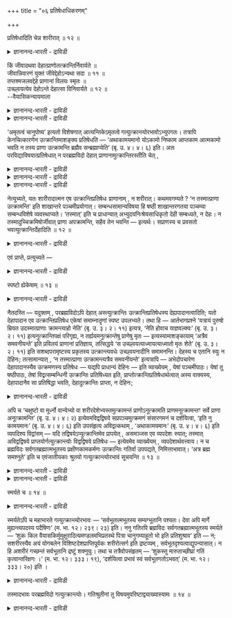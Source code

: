 +++
title = "०६ प्रतिषेधाधिकरणम्"

+++

प्रतिषेधादिति चेन्न शारीरात् ॥ १२ ॥  
<details><summary>ज्ञानानन्द-भारती - द्राविडी</summary>

प्रदिषेदादिदि सेन्न सारीरात् ॥ १२ ॥
</details>

किं जीवादथवा देहात्प्राणोतत्क्रान्तिर्निवार्यते ॥  
जीवान्निवारणं युक्तं जीवेद्देहोऽन्यथा सदा ॥ ११ ॥  
तप्तश्मजलवद्देहे प्राणानां विलयः स्मृतः ॥  
उच्छ्वयत्येव देहोऽन्ते देहात्सा विनिवार्यते ॥ १२ ॥  
--वैयासिकन्यायमाला

<details><summary>ज्ञानानन्द-भारती - द्राविडी</summary>

पिराणऩ्गळिऩ् उत्किरान्दि जीवऩिडत्तिलिरुन्दु तडुक्कप्पडुगिऱदा? अल्लदु सरीरत्तिलिरुन्दा? जीवऩिडत्तिलि रुन्दु (उत्किरान्दि) तडुप्पदु ताऩ् नियायम्। वेऱु विदमाऩाल्, सरीरमॆप्पॊऴुदुम् जीवित्तुक् कॊण्डे इरुक्कुम्बडि नेरिडुम्।
</details>

<details><summary>ज्ञानानन्द-भारती - द्राविडी</summary>

तबिक्कुम् कल्लिल् पोट्ट जलम् पोल, तेहत्ति लेये पिराणऩ्गळुक्कु लयम् सॊल्लप्पडुगिऱदु। कडैसि यिल् तेहम् ऊदि विडुगिऱदु। (आगैयाल्) सरीरत्तिलिरुन्दु ताऩ् (उत्किरान्दि) तडुक्कप्पडुगिऱदु।
</details>

‘अमृतत्वं चानुपोष्य’ इत्यतो विशेषणात् आत्यन्तिकेऽमृतत्वे गत्युत्क्रान्त्योरभावोऽभ्युपगतः। तत्रापि केनचित्कारणेन उत्क्रान्तिमाशङ्क्य प्रतिषेधति — ‘अथाकामयमानो योऽकामो निष्काम आप्तकाम आत्मकामो भवति न तस्य प्राणा उत्क्रामन्ति ब्रह्मैव सन्ब्रह्माप्येति’ (बृ. उ. ४। ४। ६) इति। अतः परविद्याविषयात्प्रतिषेधात् न परब्रह्मविदो देहात् प्राणानामुत्क्रान्तिरस्तीति चेत् ,

<details><summary>ज्ञानानन्द-भारती - द्राविडी</summary>

(आत्मञाऩिक्कु पिराण उत्क्रान्दि किडैयादु ऎऩ्ऱु सुरुदि कूऱुगिऱदु। इङ्गु जीवऩिडमिरुन्दु पिराण ऩुक्कु उत्क्रान्दि किडैयादा अल्लदु तेहत्तिलिरुन्दु उत्क्रान्दि किडैयादा ऎऩ्ऱु सन्देहम्। जीवऩिडमिरुन्दु पिराणऩुक्कु उत्क्रान्दि किडैयादु ऎऩ्ऱु सॊल्वदु ताऩ् युक्तम्। इप्पडियिल्लामल् तेहत्तिलिरुन्दु पिराणऩ् वॆळिक्किळम्बुवदिल्लैयॆऩ्ऱु सॊऩ्ऩाल् ऎप्पॊऴु तुम् पिराणऩ् सेर्न्दिरुप्पदाल् ऎप्पॊऴुदुम् तेहम् जीवित्तुक्कॊण्डिरुक्कुम्। आगैयाल् ञाऩिक्कुम् तेहत् तिलिरुन्दु पिराण उत्क्रान्दि उण्डु ऎऩ्ऱु पूर्वबक्षम्।
</details>

<details><summary>ज्ञानानन्द-भारती - द्राविडी</summary>

तेहत्तिलिरुन्दु ताऩ् पिराणऩुक्कु उत्क्रान्दि किडैयादु। आऩालुम् ञाऩियिऩ् पिराणऩ् काय्च्चिऩ इरुम्बिल् विट्टजलम् मऱैवदुबोल् मऱैन्दुम् विडुवदाल् सरीरम् मिरुदमागिऱदु। जीवित्तिरुप्पदिल्लै ऎऩ्ऱु सित्तान्दम्)।
</details>

<details><summary>ज्ञानानन्द-भारती - द्राविडी</summary>

"अमिरुदत्तऩ्मै पॊसुक्कामल्" ऎऩ्ऱु विसेष माग सॊल्लियिरुप्पदाल्, मुडिवाऩ अमिरुदत् तऩ्मै विषयत्तिल् पोवदु वॆळिक्किळम्बुवदु इवैगळुडैय इल्लामै ऒप्पुक्कॊळ्ळप्पट्टदु। अप्पडियिरुन्दुम् एदो कारणत्तिऩाल् वॆळिक्किळम् पुदल् इरुक्कलामो ऎऩ्ऱु आसङ्गै सॆय्दु तडुक्कप्पडुगिऱदु। "पिऱगु, ऎवऩ् आसैप्पडादवऩाय् आसैयऱ्ऱवऩाय् आसैविलगिऩ वऩाय् आसैगळै अडैन्दवऩाय् आत्माविलेये आसैयुळ्ळवऩाय् इरुक्किऱाऩो, अवऩुडैय पिराणऩ्गळ् वॆळिक् किळम्बुवदिल्लै, पिरह्ममागवे इरुन्दु कॊण्डु पिरह्मत्तै अडैगिऱाऩ्” (पिरुहत्।IV-४-६) ऎऩ्ऱु परवित्यैयै विषयमायुळ्ळ मऱुप्पु इरुप्पदाल्, परबिरह्मत्तै अऱिन्दवरुक्कु तेहत्तिलिरुन्दु पिराणऩ्गळुक्कु वॆळिक्किळम्बुदल् किडैयादु ऎऩ्ऱाल्।
</details>

नेत्युच्यते, यतः शारीरादात्मन एष उत्क्रान्तिप्रतिषेधः प्राणानाम् , न शरीरात्। कथमवगम्यते ? ‘न तस्मात्प्राणा उत्क्रामन्ति’ इति शाखान्तरे पञ्चमीप्रयोगात्। सम्बन्धसामान्यविषया हि षष्ठी शाखान्तरगतया पञ्चम्या सम्बन्धविशेषे व्यवस्थाप्यते। ‘तस्मात्’ इति च प्राधान्यात् अभ्युदयनिःश्रेयसाधिकृतो देही सम्बध्यते, न देहः। न तस्मादुच्चिक्रमिषोर्जीवात् प्राणा अपक्रामन्ति, सहैव तेन भवन्ति — इत्यर्थः। सप्राणस्य च प्रवसतो भवत्युत्क्रान्तिर्देहादिति ॥ १२ ॥

<details><summary>ज्ञानानन्द-भारती - द्राविडी</summary>

पूर्वबक्षम्: अप्पडियल्ल ऎऩ्ऱु सॊल्लप् पडुगिऱदु, एऩॆऩ्ऱाल् “सारीरऩ्” आगिय (सरीरत्तिलुळ्ळ) आत्माविऩिडमिरुन्दु पिराणऩ्गळुडैय वॆळिक्किळम्बु तलुक्कु मऱुप्पु काण्गिऱदे तविर, सरीरत्तिलिरुन्दु अल्ल। इदु ऎप्पडित् तॆरिगिऱदु? “अदऩिडमिरुन्दु पिराणऩ्गळ् वॆळिक्किळम्बुवदिल्लै” ऎऩ्ऱु वेऱु वेदसागैयिल् ऐन्दाम् वेऱ्ऱुमै उबयोगित्तिरुप्पदाल्, पॊदुवाऩ सम्बन्दत्तै सॊल्लक्कूडिय आऱाम् वेऱ्ऱुमै, वेऱु सागैयिलुळ्ळ ऐन्दाम् वेऱ्ऱुमैयाल्, ऎऩ्ऩ सम्बन्दमॆऩ्ऱु कुऱिप्पिट्टु तीर्माऩिक्कप्पडुगिऱदु। ‘अदऩिडमिरुन्दु" ऎऩ्ऱु पिरदाऩत्तऩ्मैयिऩाल् अप्युदयम् निच्चिरेयसमिवैगळिल् अदिगारम् पॆऱ्ऱिरुक् कुम् तेहि (जीवऩ्) सम्बन्दप्पडुवाऩे तविर तेहम् सम्बन्दप्पडादु। अदिलिरुन्दु (सरीरत्तिलिरुन्दु) वॆळिक् किळम्बुम् जीवऩिडमिरुन्दु पिराणऩ्गळ् वॆळिक्किळम् पुवदु किडैयादु, अवऩुडऩ् कूडवे इरुक्किऩ्ऱऩ ऎऩ्ऱु अर्त्तम्। पिराणऩोडु पुऱप्पडुगिऱवऩुक्कु सरीरत् तिलिरुन्दु वॆळिक्किळम्बुदल् उण्डु ऎऩ्ऱु।
</details>

एवं प्राप्ते, प्रत्युच्यते —

<details><summary>ज्ञानानन्द-भारती - द्राविडी</summary>

इव्विदम् एऱ्पडुम्बोदु पदिल् सॊल्लप् पडुगिऱदु:-
</details>

स्पष्टो ह्येकेषाम् ॥ १३ ॥  
<details><summary>ज्ञानानन्द-भारती - द्राविडी</summary>

स्पष्टो ह्येगे षाम् ॥ १३ ॥
</details>

नैतदस्ति — यदुक्तम् , परब्रह्मविदोऽपि देहात् अस्त्युत्क्रान्तिः उत्क्रान्तिप्रतिषेधस्य देह्यपादानत्वादिति; यतो देहापादान एव उत्क्रान्तिप्रतिषेध एकेषां समाम्नातॄणां स्पष्ट उपलभ्यते। तथा हि — आर्तभागप्रश्ने ‘यत्रायं पुरुषो म्रियत उदस्मात्प्राणाः क्रामन्त्याहो नेति’ (बृ. उ. ३। २। ११) इत्यत्र, ‘नेति होवाच याज्ञवल्क्यः’ (बृ. उ. ३। २। ११) इत्यनुत्क्रान्तिपक्षं परिगृह्य, न तर्ह्ययमनुत्क्रान्तेषु प्राणेषु मृतः — इत्यस्यामाशङ्कायाम् ‘अत्रैव समवनीयन्ते’ इति प्रविलयं प्राणानां प्रतिज्ञाय, तत्सिद्धये ‘स उच्छ्वयत्याध्मायत्याध्मातो मृतः शेते’ (बृ. उ. ३। २। ११) इति सशब्दपरामृष्टस्य प्रकृतस्य उत्क्रान्त्यवधेः उच्छ्वयनादीनि समामनन्ति। देहस्य च एतानि स्युः न देहिनः; तत्सामान्यात् , ‘न तस्मात्प्राणा उत्क्रामन्त्यत्रैव समवनीयन्ते’ इत्यत्रापि — अभेदोपचारेण देहापादानस्यैव उत्क्रमणस्य प्रतिषेधः — यद्यपि प्राधान्यं देहिनः — इति व्याख्येयम् , येषां पञ्चमीपाठः। येषां तु षष्ठीपाठः, तेषां विद्वत्सम्बन्धिनी उत्क्रान्तिः प्रतिषिध्यत इति, प्राप्तोत्क्रान्तिप्रतिषेधार्थत्वात् अस्य वाक्यस्य, देहापादानैव सा प्रतिषिद्धा भवति, देहादुत्क्रान्तिः प्राप्ता, न देहिनः;

<details><summary>ज्ञानानन्द-भारती - द्राविडी</summary>

सित्तान्दम्: परबिरह्मत्तै अऱिन्दवऩुक्कुक्कूड तेहत्तिलिरुन्दु वॆळिक्किळम्बुवदुण्डु, वॆळिक्किळम् पुवदै मऱुत्तदु तेहियिडत्तिलिरुन्दु ऎऩ्ऱु, ऎदु सॊल्लप्पट्टदो अदु सरियल्ल। एऩॆऩ्ऱाल्, तेहत्ति लिरुन्दे वॆळिक्किळम्बुदलुक्कु मऱुप्पु सिल वेद पागङ्गळिल् स्पष्टमागक् काणप्पडुगिऱदु। अप्पडिये “ऎप्पॊऴुदु इन्द पुरुषऩ् इऱक्किऱाऩो अप्पॊऴुदु इदिलिरुन्दु पिराणऩ्गळ् वॆळिये पोगिऩ्ऱऩवा अल्लदु पोगिऱदिल्लैया?' ऎऩ्ऱु, आर्त्तबागर् केट्कुम् इव्विडत्तिल् “इल्लैयॆऩ्ऱु याक्ञवल्क्यर् सॊऩ्ऩार्” (पिरुहत्।III-२-११) ऎऩ्ऱु वॆळिक्किळम्ब विल्लैयॆऩ्ऱ पक्षत्तै ऎडुत्तुक्कॊण्डु, अप्पडि पिराणऩ्गळ् वॆळिक्किळम्बाद पोऩाल् सागवेयिल्लै यॆऩ्ऱु इव्विद सन्देहमेऱ्पडुगैयिल्, "इङ्गेये लयमडैन्दु विडुगिऩ्ऱऩ" ऎऩ्ऱु पिराणऩ्गळुक्कु लयत्तै पिरदिक्ञैसॆय्दु अदु सित्तिप्पदऱ्काग “अदु उप्पुगिऱदु, सप्तमिडुगिऱदु इऱन्दु किडक्किऱदु" (पिरुहत्। III-२-११) ऎऩ्ऱु “अदु” ऎऩ्ऱ सप्तत्तिऩाल् सॊल्लप्पट्ट पिरगिरुदमाऩ वॆळिक्किळम्बुदलुक्कु ऎल्लैयायुळ्ळ तिऱ्के (सरीरत्तिऱ्के) उप्पुदल् मुदलियवैगळै सॊल्लुगिऩ्ऱऩ। इवै तेहत्तिऱ्कुत्ताऩे उण्डु, तेहिक्कु किडैयादु। अदऱ्कु समाऩमायिरुप्पदाल् “अदिलिरुन्दु पिराणऩ्गळ् वॆळिक्किळम्बुवदिल्लै, अङ्गेये लयित्तु विडुगिऩ्ऱऩ" ऎऩ्ऱविडत्तिलुम्, ऎवर्गळुक्कु ऐन्दाम् वेऱ्ऱुमैयुण्डो अवर्गळुक्कु तेहिक्कु पिरादाऩ्यमिरुन्द पोदिलुम्गूड पेदमऱ्ऱदाग वैत्तु तेहत्तिलिरुन्दुदाऩ् वॆळिक्किळम्बुदलुक्कु मऱुप्पु सॆय्यप्पट्टिरुक्किऱदु। ऎवर्गळुक्कु आऱाम् वेऱ्ऱुमैयिरुक्किऱदो अवर्गळुक्कु, वित्वाऩ् सम्बन्दमाग वॆळिक्किळम्बुदल् मऱुक्कप्पडुगिऱ तॆऩ्बदि ऩाल् एऱ्पडक्कूडिय वॆळिक्किळम्बुदलै मऱुप्पदै पिरयोजऩमायुळ्ळदाल् इन्द वाक्कियत्तिऱ्कु, तेहत्तिलिरुन्दुदाऩ् अदु मऱुक्कप्पट्टिरुक्किऱदु; तेहत्तिलिरुन्दु वॆळिक्किळम्बुवदु ताऩ् एऱ्पडुवदु, तेहियिलिरुन्दु इल्लै।
</details>

अपि च ‘चक्षुष्टो वा मूर्ध्नो वान्येभ्यो वा शरीरदेशेभ्यस्तमुत्क्रामन्तं प्राणोऽनूत्क्रामति प्राणमनूत्क्रामन्तꣳ सर्वे प्राणा अनूत्क्रामन्ति’ (बृ. उ. ४। ४। २) इत्येवमविद्वद्विषये सप्रपञ्चमुत्क्रमणं संसारगमनं च दर्शयित्वा, ‘इति नु कामयमानः’ (बृ. उ. ४। ४। ६) इति उपसंहृत्य अविद्वत्कथाम् , ‘अथाकामयमानः’ (बृ. उ. ४। ४। ६) इति व्यपदिश्य विद्वांसम् — यदि तद्विषयेऽप्युत्क्रान्तिमेव प्रापयेत् , असमञ्जस एव व्यपदेशः स्यात्; तस्मात् अविद्वद्विषये प्राप्तयोर्गत्युत्क्रान्त्योः विद्वद्विषये प्रतिषेधः — इत्येवमेव व्याख्येयम् , व्यपदेशार्थवत्त्वाय। न च ब्रह्मविदः सर्वगतब्रह्मात्मभूतस्य प्रक्षीणकामकर्मणः उत्क्रान्तिः गतिर्वा उपपद्यते, निमित्ताभावात्। ‘अत्र ब्रह्म समश्नुते’ इति च एवंजातीयकाः श्रुतयो गत्युत्क्रान्त्योरभावं सूचयन्ति ॥ १३ ॥

<details><summary>ज्ञानानन्द-भारती - द्राविडी</summary>

मेलुम्, “कण्णिलिरुन्दो सिरसिलिरुन्दो वेऱु सरीरावयवङ्गळिलिरुन्दो अवऩ् किळम्बुवदै अऩुस रित्तु पिराणऩ् कूडक्किळम्बुगिऱदु, किळम्बुम् पिराणऩै अऩुसरित्तु ऎल्ला इन्दिरियङ्गळुम् किळम्बुगिऩ्ऱऩ” (पिरुहत्।IV-४-२) ऎऩ्ऱिव्विदम् वित्वाऩल्लादवऩ् विषयमाग विस्तारमाग वॆळिक् किळम्बुदल् संसारम् अडैदल् इवैगळै काट्टिविट्टु, "इव्विदमल्लवा आसैयुळ्ळवऩ्" (IV-४-६) ऎऩ्ऱु वित्वाऩल्लादवऩुडैय कदैयै मुडित्तुविट्टु “पिऱगु आसैप्पडादवऩ्” (IV-४-६) ऎऩ्ऱु वित्वाऩै कुऱिप्पिट्टुविट्टु, अवऩ् विषयत् तिलुम्गूड वॆळिक्किळम्बुवदैये कॊण्डुवरुवाराऩाल् अव्विदम् कुऱिप्पिट्टदु पॊरुत्तमागादु। आगैयाल्, वित्वाऩल्लादवर् विषयत्तिल् एऱ्पडक्कूडिय पोगुदल् वॆळिक्किळम्बुदल् इवैगळुक्कु वित्वाऩ् विषयत्तिल् मऱुप्पु ऎऩ्ऱिव्विदम्दाऩ् वियाक्याऩम् सॆय्य वेण्डुम्। अव्विदम् कुऱिप्पिट्टदऱ्कु पिरयोजऩमुळ्ळ तऩ्मैयेऱ्पडुवदऱ्काग।
</details>

<details><summary>ज्ञानानन्द-भारती - द्राविडी</summary>

तविरवुम् ऎङ्गुमुळ्ळ पिरह्मस्वरूबमाग आगिविट्टवऩाय् कामम् कर्मम् क्षयित्तुप् पोऩवऩाय् उळ्ळ पिरह्मवित्तुक्कु वॆळिक्किळम्बुवदो पोवदो, पॊरुन्दादु, कारणमेयिल्लाददिऩाल्, “इङ्गे पिरह् मत्तै अडैगिऱाऩ्” ऎऩ्बदु मुदलाऩ वेदवाक्यङ् गळुम् पोगुदल् किळम्बुदल् इवैगळिऩ् इल्लामै यैये सूसिप्पिक्किऩ्ऱऩ।
</details>

स्मर्यते च ॥ १४ ॥  
<details><summary>ज्ञानानन्द-भारती - द्राविडी</summary>

स्मर्यदे स ॥ १४ ॥
</details>

स्मर्यतेऽपि च महाभारते गत्युत्क्रान्त्योरभावः — ‘सर्वभूतात्मभूतस्य सम्यग्भूतानि पश्यतः। देवा अपि मार्गे मुह्यन्त्यपदस्य पदैषिणः’ (म. भा. १२। २३९। २३) इति। ननु गतिरपि ब्रह्मविदः सर्वगतब्रह्मात्मभूतस्य स्मर्यते — ‘शुकः किल वैयासकिर्मुमुक्षुरादित्यमण्डलमभिप्रतस्थे पित्रा चानुगम्याहूतो भो इति प्रतिशुश्राव’ इति — न; सशरीरस्यैव अयं योगबलेन विशिष्टदेशप्राप्तिपूर्वकः शरीरोत्सर्ग इति द्रष्टव्यम् , सर्वभूतदृश्यत्वाद्युपन्यासात्। न हि अशरीरं गच्छन्तं सर्वभूतानि द्रष्टुं शक्नुयुः। तथा च तत्रैवोपसंहृतम् — ‘शुकस्तु मारुताच्छीघ्रां गतिं कृत्वान्तरिक्षगः ।’ (म. भा. १२। ३३३। १९), ‘दर्शयित्वा प्रभावं स्वं सर्वभूतगतोऽभवत्’ (म. भा. १२। ३३३। २०) इति ।

<details><summary>ज्ञानानन्द-भारती - द्राविडी</summary>

पोगुदल्, किळम्बुदल् इवैगळिऩ् इल्लामै महाबारदत्तिलुम् स्मरिक्कप्पट्टिरुक्किऱदु। "सगल पूदङ्गळुक्कुम् आत्मावाय् पूदङ्गळै नऩ्गु (आत्मस्वरूबमाग) पार्त्तुक् कॊण्डिरुप्पवराय् अडैय वेण्डिय इडमिल्लादवराय् उळ्ळवर्गळिऩ् वऴियिल् पदवियै विरुम्बुगिऱवर्गळागिय तेवर्गळ् कूड मोहत्तै अडैगिऱार्गळ्” ऎऩ्ऱु। ऎङ्गुमुळ्ळ पिरह्म स्वरूबरागिविट्ट पिरह्मवित्तुक्कुम्गूड पोगुदल् सॊल्लप्पट्टिरुक्किऱदे? “वियासरुडैय पुत्तिरर्, सुगर् मोक्षत्तैयडैय विरुम्बि आदित्य मण्डलत्तिऱ्कुप् पुऱप्पट्टार्, तगप्पऩाराल् पिऩ्दुडर्न्दु कूप्पिडप्पट्ट वर् पो: ऎऩ्ऱु पदिल् कॊडुत्तार्” ऎऩऱु; ऎऩ्ऱाल् सरियल्ल। सरीरत्तुडऩ् कूडवे इवर् योग सक्तियिऩाल् उत्तममाऩ इडत्तै अडैवदै मुऩ्ऩिट्टु सरीरत्तै विट्टार् ऎऩ्ऱु अऱिय वेण्डुम्, ऎल्लाप् पिराणिगळा लुम् पार्क्कक्कूडिय तऩ्मै मुदलियदु सॊल्लियिरुप् पदाल्। सरीरमऩ्ऩियिल् पोगिऱवरै ऎल्ला पिराणिगळुम् पार्क्कमुडियादल्लवा? अप्पडिये अङ्गेये “सुगरो वायुवैक्काट्टिलुम् सीक्किरमागच् चॆऩ्ऱु अन्दिरिक्षत्तिल् इरुन्दुगॊण्डु तऩ्ऩुडैय पिरबावत्तैक् काट्टि विट्टु, ऎल्ला पिराणिगळिलुमिरुप्पवराग आऩार्” ऎऩ्ऱु मुडित्तिरुक्किऱदु।
</details>

तस्मादभावः परब्रह्मविदो गत्युत्क्रान्त्योः। गतिश्रुतीनां तु विषयमुपरिष्टाद्व्याख्यास्यामः ॥ १४ ॥

<details><summary>ज्ञानानन्द-भारती - द्राविडी</summary>

आगैयाल् परबिरह्मत्तैयऱिन्दवरुक्कु पोगुदल्, किळम्बुदल् इवैगळिऩ् इल्लामैदाऩ्, पोक्कैच् चॊल्लुम् सुरुदिगळुक्कु उळ्ळ विषयत्तै मेलाल् तॆळिवाय् सॊल्गिऱोम्।
</details>

